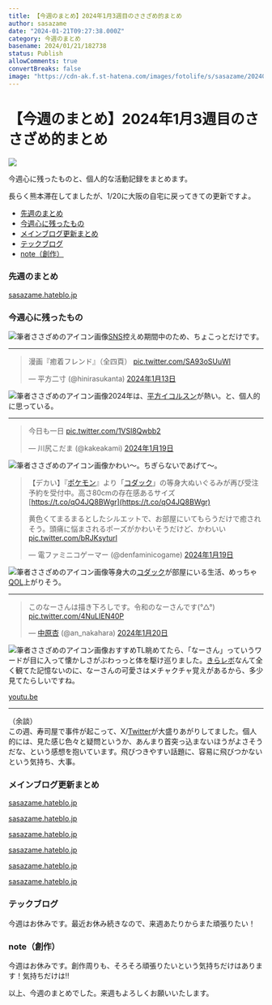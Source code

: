```yaml
---
title: 【今週のまとめ】2024年1月3週目のささざめ的まとめ
author: sasazame
date: "2024-01-21T09:27:38.000Z"
category: 今週のまとめ
basename: 2024/01/21/182738
status: Publish
allowComments: true
convertBreaks: false
image: "https://cdn-ak.f.st-hatena.com/images/fotolife/s/sasazame/20240107/20240107204227.png"
---
```

# 【今週のまとめ】2024年1月3週目のささざめ的まとめ

![](https://cdn-ak.f.st-hatena.com/images/fotolife/s/sasazame/20240107/20240107204227.png)

今週心に残ったものと、個人的な活動記録をまとめます。

<!-- Extended Body -->

長らく熊本滞在してましたが、1/20に大阪の自宅に戻ってきての更新ですよ。

-   [先週のまとめ](#先週のまとめ)
-   [今週心に残ったもの](#今週心に残ったもの)
-   [メインブログ更新まとめ](#メインブログ更新まとめ)
-   [テックブログ](#テックブログ)
-   [note（創作）](#note創作)

### 先週のまとめ

[sasazame.hateblo.jp](https://sasazame.hateblo.jp/entry/2024/01/14/120000)

### 今週心に残ったもの

![筆者ささざめのアイコン画像](https://cdn-ak.f.st-hatena.com/images/fotolife/s/sasazame/20231115/20231115202746.png)[SNS](https://d.hatena.ne.jp/keyword/SNS)控えめ期間中のため、ちょこっとだけです。

* * *

> 漫画『癒着フレンド』（全四頁） [pic.twitter.com/SA93oSUuWl](https://t.co/SA93oSUuWl)
> 
> — 平方二寸 (@hinirasukanta) [2024年1月13日](https://twitter.com/hinirasukanta/status/1746010722851803255?ref_src=twsrc%5Etfw)

![筆者ささざめのアイコン画像](https://cdn-ak.f.st-hatena.com/images/fotolife/s/sasazame/20231115/20231115202746.png)2024年は、[平方イコルスン](https://d.hatena.ne.jp/keyword/%CA%BF%CA%FD%A5%A4%A5%B3%A5%EB%A5%B9%A5%F3)が熱い。と、個人的に思っている。

* * *

> 今日も一日 [pic.twitter.com/1VSl8Qwbb2](https://t.co/1VSl8Qwbb2)
> 
> — 川尻こだま (@kakeakami) [2024年1月19日](https://twitter.com/kakeakami/status/1748192201086267815?ref_src=twsrc%5Etfw)

![筆者ささざめのアイコン画像](https://cdn-ak.f.st-hatena.com/images/fotolife/s/sasazame/20231115/20231115202746.png)かわい～。ちぎらないであげて～。

> 【デカい】『[ポケモン](https://d.hatena.ne.jp/keyword/%A5%DD%A5%B1%A5%E2%A5%F3)』より「[コダック](https://d.hatena.ne.jp/keyword/%A5%B3%A5%C0%A5%C3%A5%AF)」の等身大ぬいぐるみが再び受注予約を受付中。高さ80cmの存在感あるサイズ[https://t.co/qO4JQ8BWgr](https://t.co/qO4JQ8BWgr)  
>   
> 黄色くてまるまるとしたシルエットで、お部屋にいてもらうだけで癒されそう。頭痛に悩まされるポーズがかわいそうだけど、かわいい [pic.twitter.com/bRJKsyturl](https://t.co/bRJKsyturl)
> 
> — 電ファミニコゲーマー (@denfaminicogame) [2024年1月19日](https://twitter.com/denfaminicogame/status/1748216246003552473?ref_src=twsrc%5Etfw)

![筆者ささざめのアイコン画像](https://cdn-ak.f.st-hatena.com/images/fotolife/s/sasazame/20231115/20231115202746.png)等身大の[コダック](https://d.hatena.ne.jp/keyword/%A5%B3%A5%C0%A5%C3%A5%AF)が部屋にいる生活、めっちゃ[QOL](https://d.hatena.ne.jp/keyword/QOL)上がりそう。

* * *

> このなーさんは描き下ろしです。令和のなーさんです(°△°) [pic.twitter.com/4NuLIEN40P](https://t.co/4NuLIEN40P)
> 
> — [中原杏](https://d.hatena.ne.jp/keyword/%C3%E6%B8%B6%B0%C9) (@an\_nakahara) [2024年1月20日](https://twitter.com/an_nakahara/status/1748517763524776223?ref_src=twsrc%5Etfw)

![筆者ささざめのアイコン画像](https://cdn-ak.f.st-hatena.com/images/fotolife/s/sasazame/20231115/20231115202746.png)おすすめTL眺めてたら、「なーさん」っていうワードが目に入って懐かしさがぶわっっと体を駆け巡りました。[きらレボ](https://d.hatena.ne.jp/keyword/%A4%AD%A4%E9%A5%EC%A5%DC)なんて全く観てた記憶ないのに、なーさんの可愛さはメチャクチャ覚えがあるから、多少見てたらしいですね。

[youtu.be](https://youtu.be/4pE1GHWGMy4?si=dwPSD05E0GvpMlqB)

* * *

（余談）  
この週、寿司屋で事件が起こって、X/[Twitter](https://d.hatena.ne.jp/keyword/Twitter)が大盛りあがりしてました。個人的には、見た感じ色々と疑問というか、あんまり首突っ込まないほうがよさそうだな、という感想を抱いています。飛びつきやすい話題に、容易に飛びつかないという気持ち、大事。

### メインブログ更新まとめ

[sasazame.hateblo.jp](https://sasazame.hateblo.jp/entry/2024/01/15/120000)

[sasazame.hateblo.jp](https://sasazame.hateblo.jp/entry/2024/01/16/120000)

[sasazame.hateblo.jp](https://sasazame.hateblo.jp/entry/2024/01/17/120000)

[sasazame.hateblo.jp](https://sasazame.hateblo.jp/entry/2024/01/18/120000)

[sasazame.hateblo.jp](https://sasazame.hateblo.jp/entry/2024/01/19/120000)

[sasazame.hateblo.jp](https://sasazame.hateblo.jp/entry/2024/01/20/120000)

### テックブログ

今週はお休みです。最近お休み続きなので、来週あたりからまた頑張りたい！

### note（創作）

今週はお休みです。創作周りも、そろそろ頑張りたいという気持ちだけはあります！気持ちだけは‼

  

以上、今週のまとめでした。来週もよろしくお願いいたします。